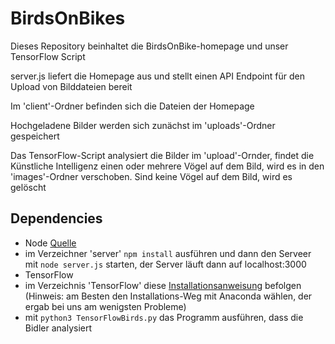 # BirdsOnBikes

Dieses Repository beinhaltet die BirdsOnBike-homepage und unser TensorFlow Script

server.js liefert die Homepage aus und stellt einen API Endpoint für den Upload von Bilddateien bereit

Im 'client'-Ordner befinden sich die Dateien der Homepage

Hochgeladene Bilder werden sich zunächst im 'uploads'-Ordner gespeichert

Das TensorFlow-Script analysiert die Bilder im 'upload'-Ornder, findet die Künstliche Intelligenz einen oder mehrere Vögel auf dem Bild, wird es in den 'images'-Ordner verschoben. Sind keine Vögel auf dem Bild, wird es gelöscht

## Dependencies

* Node [Quelle](https://nodejs.org/en/download/package-manager/)
* im Verzeichner 'server' ```npm install``` ausführen und dann den Serveer mit ```node server.js``` starten, der Server läuft dann auf localhost:3000
* TensorFlow
* im Verzeichnis 'TensorFlow' diese [Installationsanweisung](https://tensorflow-object-detection-api-tutorial.readthedocs.io/en/latest/install.html) befolgen (Hinweis: am Besten den Installations-Weg mit Anaconda wählen, der ergab bei uns am wenigsten Probleme)
* mit ```python3 TensorFlowBirds.py``` das Programm ausführen, dass die Bidler analysiert